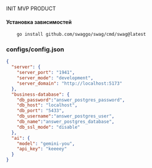 INIT MVP PRODUCT

#### Установка зависимостей
```bash
    go install github.com/swaggo/swag/cmd/swag@latest
```

### configs/config.json
```json
{
  "server": {
    "server_port": "1941",
    "server_mode": "development",
    "server_domain": "http://localhost:5173"
  },
  "business-database": {
    "db_password":"answer_postgres_password",
    "db_host": "localhost",
    "db_port": "5433",
    "db_username":"answer_postgres_user",
    "db_name":"answer_postgres_database",
    "db_ssl_mode": "disable"
  },
  "ai": {
    "model": "gemini-you",
    "api_key": "keeeey"
  }
}
```
